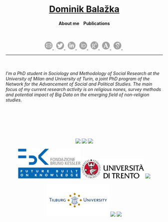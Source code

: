 <h1 align="center"><a href="https://balazka.github.io/">Dominik Balažka</a></h1>
<h4 align="center">About me &nbsp;&nbsp; Publications</h4>
<br>
<center><p float="left">
  <a href="mailto:dominik.balazka@unimi.it"> <img src="images/Email.png" width="25" /> </a> &nbsp;
  <a href="https://twitter.com/DBalazka"> <img src="images/Twitter.png" width="25" /> </a> &nbsp;
  <a href="https://www.linkedin.com/in/dominikbalazka/?locale=en_US"> <img src="images/Linkedin.png" width="25" /> </a> &nbsp;
  <a href="http://orcid.org/0000-0002-1070-8673"> <img src="images/Orcid.png" width="25" /> </a> &nbsp;
  <a href="https://www.researchgate.net/profile/Dominik_Balazka"> <img src="images/ResearchGate.png" width="25" /> </a> &nbsp;
  <a href="https://unimi.academia.edu/DominikBalazka"> <img src="images/Academia.png" width="25" /> </a> &nbsp;
  <a href="https://scholar.google.com/citations?user=5exeJbgAAAAJ&hl=en"> <img src="images/googleScholar.png" width="25" /> </a> &nbsp;
</p>
<hr>
<br>
<h6 align="left">I’m a PhD student in Sociology and Methodology of Social Research at the University of Milan and University of Turin, a joint PhD program of the Network for the Advancement of Social and Political Studies. The main focus of my current research activity is on religious nones, survey methods and potential impact of Big Data on the emerging field of non-religion studies.</h6>
<br>
<br>
<br>
<br>
<p float="left">
  <img src="https://www.unimi.it/sites/default/files/2019-05/LogoFooter_a9f0c3692bf29c71609e5f204522c5d4_0.png" width="200" />
  <img src="https://www.unito.it/sites/all/themes/bsunito/img/logo_new.svg" width="200" /> 
  <img src="https://academicpositions.com/uploads/f6c/c18/f6cc18a58f0f55362e3c0ffb75f57909.png" width="200" />
</p>
<p float="left">
  <img src="FBKlogo.png" width="200" />
  <img src="unitnlogo.png" width="200" /> 
  <img src="https://europeanvaluesstudy.eu/wp-content/uploads/2018/09/logo-evs.png" width="200" />
</p>
<p float="left">
  <img src="Tilburglogo.png" width="200" />
  <img src="https://confronti.net/wp-content/uploads/2020/04/small-confronti_logo_2048%C3%971080px_blu-e1586533865817.png" width="200" /> 
  <img src="https://lh3.googleusercontent.com/proxy/xi6hOGR9XykfJcSH-FdxcICV6QJNXwojOUk8h561FV9VHGju13yzHjYguE-vh97dGEQm2KVmJtCgBOIRYmrRqzET4C_5eY3SIg" width="200" />
</p>
